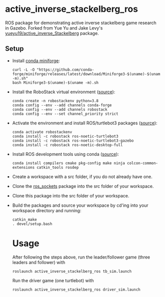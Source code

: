 # active_inverse_stackelberg_ros

ROS package for demonstrating active inverse stackelberg game research in Gazebo. Forked from Yue Yu and Jake Levy's [yueyu19/active_inverse_Stackelberg](https://github.com/yueyu19/active_inverse_Stackelberg) package. 

## Setup
- Install [conda miniforge](https://github.com/conda-forge/miniforge?tab=readme-ov-file#install):

      curl -L -O "https://github.com/conda-forge/miniforge/releases/latest/download/Miniforge3-$(uname)-$(uname -m).sh"
      bash Miniforge3-$(uname)-$(uname -m).sh

- Install the RoboStack virtual environment ([source](https://answers.ros.org/question/386611/robostack-turtlebot3-teleop/)):

      conda create -n robostackenv python=3.8
      conda config --env --add channels conda-forge
      conda config --env --add channels robostack
      conda config --env --set channel_priority strict

- Activate the environment and install ROS/turtlebot3 packages ([source](https://answers.ros.org/question/386611/robostack-turtlebot3-teleop/)):

      conda activate robostackenv
      conda install -c robostack ros-noetic-turtlebot3
      conda install -c robostack ros-noetic-turtlebot3-gazebo
      conda install -c robostack ros-noetic-desktop-full

- Install ROS development tools using conda ([source](https://robostack.github.io/GettingStarted.html)):

      conda install compilers cmake pkg-config make ninja colcon-common-extensions catkin_tools rosdep

- Create a workspace with a src folder, if you do not already have one.
- Clone the [ros_sockets](https://github.com/CLeARoboticsLab/ros_sockets) package into the src folder of your workspace.
- Clone this package into the src folder of your workspace.
- Build the packages and source your workspace by cd'ing into your workspace directory and running:
 
      catkin_make
      . devel/setup.bash

  # Usage
  After following the steps above, run the leader/follower game (three leaders and follower) with

      roslaunch active_inverse_stackelberg_ros tb_sim.launch

  Run the driver game (one turtlebot) with

      roslaunch active_inverse_stackelberg_ros driver_sim.launch
